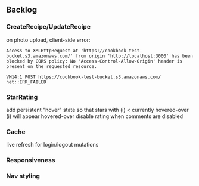 ## Backlog

### CreateRecipe/UpdateRecipe

on photo upload, client-side error:

```Access to XMLHttpRequest at 'https://cookbook-test-bucket.s3.amazonaws.com/' from origin 'http://localhost:3000' has been blocked by CORS policy: No 'Access-Control-Allow-Origin' header is present on the requested resource.```

```VM14:1 POST https://cookbook-test-bucket.s3.amazonaws.com/ net::ERR_FAILED```

### StarRating

add persistent "hover" state so that stars with (i) < currently hovered-over (i) will appear hovered-over
disable rating when comments are disabled

### Cache

live refresh for login/logout mutations

### Responsiveness

### Nav styling